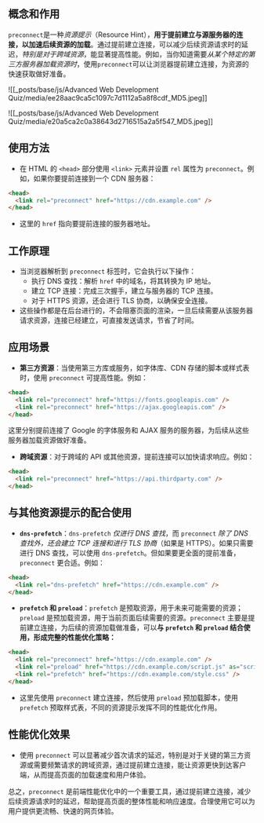 ## 概念和作用

`preconnect`是一种*资源提示*（Resource Hint），**用于提前建立与源服务器的连接，以加速后续资源的加载**。通过提前建立连接，可以减少后续资源请求时的延迟，*特别是对于跨域资源*，能显著提高性能。例如，当你知道需要*从某个特定的第三方服务器加载资源时*，使用`preconnect`可以让浏览器提前建立连接，为资源的快速获取做好准备。

![[_posts/base/js/Advanced Web Development Quiz/media/ee28aac9ca5c1097c7d1112a5a8f8cdf_MD5.jpeg]]

![[_posts/base/js/Advanced Web Development Quiz/media/e20a5ca2c0a38643d2716515a2a5f547_MD5.jpeg]]

## 使用方法

   - 在 HTML 的 `<head>` 部分使用 `<link>` 元素并设置 `rel` 属性为 `preconnect`。例如，如果你要提前连接到一个 CDN 服务器：
   ```html
   <head>
     <link rel="preconnect" href="https://cdn.example.com" />
   </head>
   ```
   - 这里的 `href` 指向要提前连接的服务器地址。

## 工作原理

   - 当浏览器解析到 `preconnect` 标签时，它会执行以下操作：
     - 执行 DNS 查找：解析 `href` 中的域名，将其转换为 IP 地址。
     - 建立 TCP 连接：完成三次握手，建立与服务器的 TCP 连接。
     - 对于 HTTPS 资源，还会进行 TLS 协商，以确保安全连接。
   - 这些操作都是在后台进行的，不会阻塞页面的渲染，一旦后续需要从该服务器请求资源，连接已经建立，可直接发送请求，节省了时间。

## 应用场景

   - **第三方资源**：当使用第三方库或服务，如字体库、CDN 存储的脚本或样式表时，使用 `preconnect` 可提高性能。例如：
   ```html
   <head>
     <link rel="preconnect" href="https://fonts.googleapis.com" />
     <link rel="preconnect" href="https://ajax.googleapis.com" />
   </head>
   ```
这里分别提前连接了 Google 的字体服务和 AJAX 服务的服务器，为后续从这些服务器加载资源做好准备。

   - **跨域资源**：对于跨域的 API 或其他资源，提前连接可以加快请求响应。例如：
   ```html
   <head>
     <link rel="preconnect" href="https://api.thirdparty.com" />
   </head>
   ```

## 与其他资源提示的配合使用

   - **`dns-prefetch`**：`dns-prefetch` *仅进行 DNS 查找*，而 `preconnect` *除了 DNS 查找外，还会建立 TCP 连接和进行 TLS 协商*（如果是 HTTPS）。如果只需要进行 DNS 查找，可以使用 `dns-prefetch`。但如果要更全面的提前准备，`preconnect` 更合适。例如：
   ```html
   <head>
     <link rel="dns-prefetch" href="https://cdn.example.com" />
   </head>
   ```

   - **`prefetch` 和 `preload`**：`prefetch` 是预取资源，用于未来可能需要的资源；`preload` 是预加载资源，用于当前页面后续需要的资源。`preconnect` 主要是提前建立连接，为后续的资源加载做准备，可以**与 `prefetch` 和 `preload` 结合使用，形成完整的性能优化策略：**
   ```html
   <head>
     <link rel="preconnect" href="https://cdn.example.com" />
     <link rel="preload" href="https://cdn.example.com/script.js" as="script" />
     <link rel="prefetch" href="https://cdn.example.com/style.css" />
   </head>
   ```
   - 这里先使用 `preconnect` 建立连接，然后使用 `preload` 预加载脚本，使用 `prefetch` 预取样式表，不同的资源提示发挥不同的性能优化作用。

## 性能优化效果

   - 使用 `preconnect` 可以显著减少首次请求的延迟，特别是对于关键的第三方资源或需要频繁请求的跨域资源，通过提前建立连接，能让资源更快到达客户端，从而提高页面的加载速度和用户体验。

总之，`preconnect` 是前端性能优化中的一个重要工具，通过提前建立连接，减少后续资源请求时的延迟，帮助提高页面的整体性能和响应速度。合理使用它可以为用户提供更流畅、快速的网页体验。
